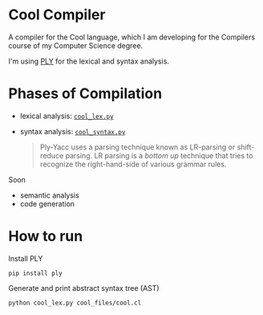 # Cool Compiler

A compiler for the Cool language, which I am developing for the Compilers course of my Computer Science degree.

I'm using [PLY](https://www.dabeaz.com/ply/) for the lexical and syntax analysis.


# Phases of Compilation

- lexical analysis: [`cool_lex.py`](cool_lex.py) 
- syntax analysis: [`cool_syntax.py`](cool_syntax.py) 

    > Ply-Yacc uses a parsing technique known as LR-parsing or shift-reduce parsing. LR parsing is a *bottom up* technique that tries to recognize the right-hand-side of various grammar rules.

Soon

- semantic analysis
- code generation

# How to run

Install PLY
```console
pip install ply
```

Generate and print abstract syntax tree (AST)
```console
python cool_lex.py cool_files/cool.cl
```
    
